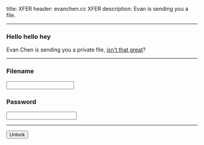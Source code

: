 title: XFER
header: evanchen.cc XFER
description: Evan is sending you a file.

---

<div class="alert alert-secondary" id="output">
<h3 class="alert-heading">Hello hello hey</h3>
Evan Chen is sending you a private file,
<a href="https://youtu.be/ChTGq3o9D6c">isn't that great</a>?
</div>

<hr />

<div class="form-group">
<label for="xfer_filename"><h3>Filename</h3></label>
<input class="form-control" style="font-family:Inconsolata,monospace;" id="xfer_filename"></input>
</label>
</div>
<div>
<label for="xfer_password"><h3>Password</h3></label>
<input type="password" class="form-control" id="xfer_password"></input>
</label>
<hr />
<button class="btn btn-primary">Unlock</button>
</div>
<script type="text/javascript">
$(() => {

	async function digestMessage(message) {
		const msgUint8 = new TextEncoder().encode(message);
		const hashBuffer = await crypto.subtle.digest('SHA-512', msgUint8);
		const hashArray = Array.from(new Uint8Array(hashBuffer));
		const hashHex = hashArray.map(b => b.toString(16).padStart(2, '0')).join('');
		return hashHex;
	}
	const url = new URL(window.location.href);
	const init_filename = url.searchParams.get('f');
	const target = url.searchParams.get('h');
	const salt = url.searchParams.get('s') || '';
	if (init_filename) {
		$("#xfer_filename").val(init_filename);
	}

	$("#xfer_password").on('focusout', async () => {
		const filename = $("#xfer_filename").val();
		const password = $("#xfer_password").val();
		const kludge = 'evanchen.cc/xfer|' + filename + '|' + salt + '|' + password;
		const h1 = await digestMessage(kludge);
		const h3 = await digestMessage(h1);
		const checksum = h3.slice(0,6);
		if (password === "") {
			$("#output").removeClass();
			$("#output").addClass("alert alert-warning");
			$("#output").html(
				`<h3 class="alert-heading">Aloha</h3>`
				+ `Type the filename and password (both required).`
			);
		} else if (target && target !== checksum && filename === init_filename) {
			$("#output").removeClass();
			$("#output").addClass("alert alert-danger");
			$("#output").html(
				`<h3 class="alert-heading">Wrong!</h3>`
				+ `You entered an invalid password, try again.`
			);
		} else if (!target) {
			$("#output").removeClass();
			$("#output").addClass("alert alert-primary")
			$("#output").html(
				`<h3 class="alert-heading">Here you go!</h3>`
				+ `<a href="xfer-payload/${h1}" `
				+ `download="${filename}" class="alert-link">`
				+ `Download now (checksum ${checksum})</a>. `
				+ `If you get a 404 error, check the password.`
			);
		} else {
			$("#output").removeClass();
			$("#output").addClass("alert alert-success")
			$("#output").html(
				`<h3 class="alert-heading">Success!</h3>`
				+ `<a href="xfer-payload/${h1}" `
				+ `download="${filename}" class="alert-link">`
				+ `Download now</a>.`
			);
		}

	});
});
</script>

